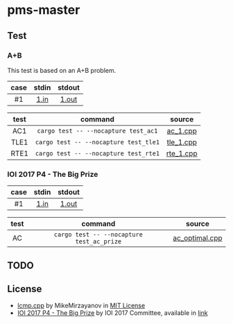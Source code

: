 # pms-master

## Test

### A+B

This test is based on an A+B problem.

| case | stdin | stdout |
|:-:|:-:|:-:|
| #1   | [1.in](./assets/stdin/1.in)  | [1.out](./assets/stdout/1.out)  |

| test | command | source |
|:--:|:------:|:----:|
| AC1 | `cargo test -- --nocapture test_ac1` | [ac_1.cpp](./assets/cpp/ac_1.cpp) |
| TLE1 | `cargo test -- --nocapture test_tle1` | [tle_1.cpp](./assets/cpp/tle_1.cpp) |
| RTE1 | `cargo test -- --nocapture test_rte1` | [rte_1.cpp](./assets/cpp/rte_1.cpp) |

### IOI 2017 P4 - The Big Prize

| case | stdin | stdout |
|:-:|:-:|:-:|
| #1   | [1.in](./assets/prize/stdin/1.in)  | [1.out](./assets/prize/stdout/1.out)  |

| test | command | source |
|:--:|:------:|:----:|
| AC | `cargo test -- --nocapture test_ac_prize` | [ac_optimal.cpp](./assets/prize/cpp/ac_optimal.cpp) |

## TODO

## License

- [lcmp.cpp](./assets/checker/lcmp.cpp) by MikeMirzayanov in [MIT License](https://opensource.org/licenses/MIT)
- [IOI 2017 P4 - The Big Prize](./assets/prize) by IOI 2017 Committee, available in [link](https://ioi2017.ir/contest/tasks/)